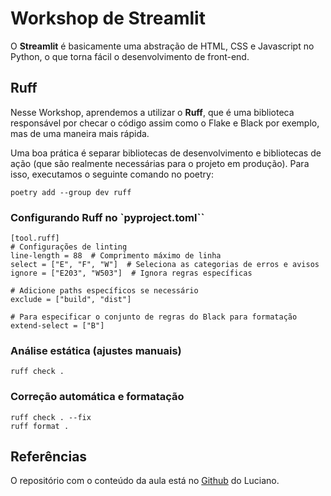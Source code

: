 # Workshop de Streamlit

O **Streamlit** é basicamente uma abstração de HTML, CSS e Javascript no Python, o que torna fácil o desenvolvimento de front-end.

## Ruff

Nesse Workshop, aprendemos a utilizar o **Ruff**, que é uma biblioteca responsável por checar o código assim como o Flake e Black por exemplo, mas de uma maneira mais rápida.

Uma boa prática é separar bibliotecas de desenvolvimento e bibliotecas de ação (que são realmente necessárias para o projeto em produção).
Para isso, executamos o seguinte comando no poetry:

`poetry add --group dev ruff`

### Configurando Ruff no `pyproject.toml``

```
[tool.ruff]
# Configurações de linting
line-length = 88  # Comprimento máximo de linha
select = ["E", "F", "W"]  # Seleciona as categorias de erros e avisos
ignore = ["E203", "W503"]  # Ignora regras específicas

# Adicione paths específicos se necessário
exclude = ["build", "dist"]

# Para especificar o conjunto de regras do Black para formatação
extend-select = ["B"]
```

### Análise estática (ajustes manuais)

```
ruff check .
```

### Correção automática e formatação

```
ruff check . --fix
ruff format .
```

## Referências

O repositório com o conteúdo da aula está no [Github](https://github.com/lvgalvao/data-engineering-roadmap/tree/main/09-streamlit-dashboard-realtime) do Luciano.
